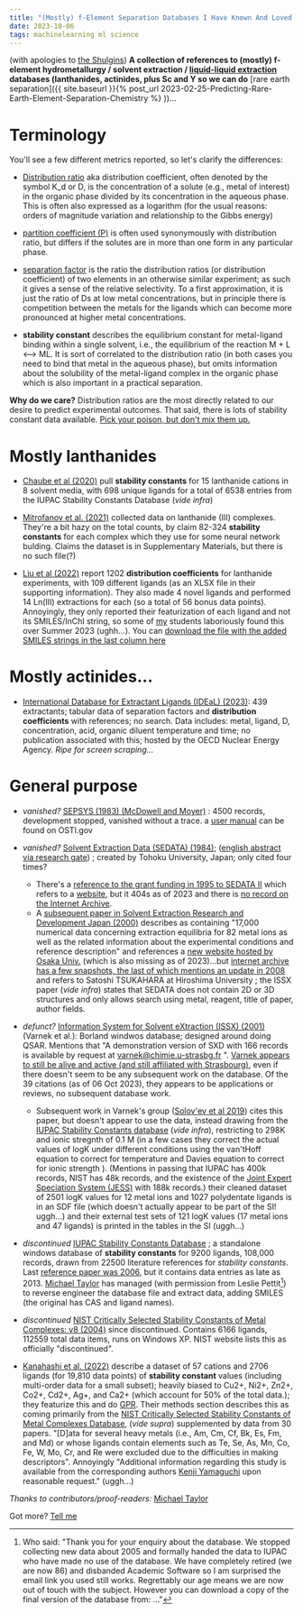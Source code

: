 ```yaml
---
title: "(Mostly) f-Element Separation Databases I Have Known And Loved (fESDIHKAL)"
date: 2023-10-06
tags: machinelearning ml science 
---
```


(with apologies to [the Shulgins](https://amzn.to/48JmuNh)) **A collection of references to (mostly) f-element hydrometallurgy / solvent extraction / [liquid-liquid extraction](https://en.wikipedia.org/wiki/Liquid–liquid_extraction) databases (lanthanides, actinides, plus Sc and Y so we can do** [rare earth separation]({{ site.baseurl }}{% post_url 2023-02-25-Predicting-Rare-Earth-Element-Separation-Chemistry %} ))...

# Terminology 

You'll see a few different metrics reported, so let's clarify the differences:

- [Distribution ratio](https://en.wikipedia.org/wiki/Liquid–liquid_extraction#Distribution_ratio) aka distribution coefficient, often denoted by the symbol K_d or D, is the concentration of a solute (e.g., metal of interest) in the organic phase divided by its concentration in the aqueous phase.  This is often also expressed as a logarithm (for the usual reasons: orders of magnitude variation and relationship to the Gibbs energy)

- [partition coefficient (P)](https://en.wikipedia.org/wiki/Partition_coefficient) is often used synonymously with distribution ratio, but differs if the solutes are in more than one form in any particular phase.  

- [separation factor](https://en.wikipedia.org/wiki/Liquid–liquid_extraction#Separation_factors) is the ratio the distribution ratios (or distribution coefficient) of two elements in an otherwise similar experiment; as such it gives a sense of the relative selectivity.  To a first approximation, it is just the ratio of Ds at low metal concentrations, but in principle there is competition between the metals for the ligands which can become more pronounced at higher metal concentrations.

- **stability constant** describes the equilibrium constant for metal-ligand binding within a single solvent, i.e., the equilibrium of the reaction M + L <--> ML.  It is sort of correlated to the distribution ratio (in both cases you need to bind that metal in the aqueous phase), but omits information about the solubility of the metal-ligand complex in the organic phase which is also important in a practical separation.  

**Why do we care?** Distribution ratios are the most directly related to our desire to predict experimental outcomes.  That said, there is lots of stability constant data available.  [Pick your poison, but don't mix them up.](https://condenaststore.com/featured/that-nice-romeo-boy-pia-guerra-and-ian-boothby.html) 

# Mostly lanthanides

- [Chaube et al (2020)](https://dx.doi.org/10.1038/s41598-020-71255-9) pull **stability constants** for 15 lanthanide cations in 8 solvent media, with 698 unique ligands for a total of 6538 entries from the IUPAC Stability Constants Database (*vide infra*)

- [Mitrofanov et al. (2021)](https://dx.doi.org/10.3390/molecules26113237) collected data on lanthanide (III) complexes.  They're a bit hazy on the total counts, by claim 82-324 **stability constants** for each complex which they use for some neural network bulding. Claims the dataset is in Supplementary Materials, but there is no such file(?)  

- [Liu et al (2022)](https://doi.org/10.1021/jacsau.2c00122) report 1202 **distribution coefficients** for lanthanide experiments, with 109 different ligands (as an XLSX file in their supporting information). They also made 4 novel ligands and performed 14 Ln(III) extractions for each (so a total of 56 bonus data points).  Annoyingly, they only reported their featurization of each ligand and not its SMILES/InChI string, so some of [my](https://scholar.google.com/citations?user=zJC_7roAAAAJ&hl=en) students laboriously found this over Summer 2023 (ughh...).  You can [download the file with the added SMILES strings in the last column here](/blog/images/2023/10/6/ORNL_FP.xlsx)

# Mostly actinides...

- [International Database for Extractant Ligands (IDEaL) (2023)](https://www.oecd-nea.org/ideal/):  439 extractants; tabular data of separation factors and **distribution coefficients** with references; no search.  Data includes:  metal, ligand, D, concentration, acid, organic diluent temperature and time;  no publication associated with this; hosted by the OECD Nuclear Energy Agency.  *Ripe for screen scraping...*


# General purpose

- *vanished?* [SEPSYS (1983) (McDowell and Moyer)](https://scholar.google.com/scholar_lookup?hl=en&publication_year=1983&pages=1-4&journal=%0ASolvent+Extr.+Ion+Exchange%0A&author=W.+J.+McDowell&author=D.+C.+Michelson&author=B.+A.+Moyer&author=C.+F.+Coleman&title=A+Source+of+Solvent+Extraction+Information) : 4500 records, development stopped, vanished without a trace.  a [user manual](https://www.osti.gov/servlets/purl/6742665) can be found on OSTI.gov

- *vanished?* [Solvent Extraction Data (SEDATA) (1984)](http://dx.doi.org/10.2116/bunsekikagaku.33.6_T52); ([english abstract via research gate](https://www.researchgate.net/publication/311932511_Construction_of_a_database_for_solvent_extraction)) ;  created by Tohoku University, Japan; only cited four times?   
    - There's a [reference to the grant funding in 1995 to SEDATA II](https://kaken.nii.ac.jp/en/grant/KAKENHI-PROJECT-07554041/) which refers to a [website](http://www.tut3c.tut.ac.jp/sedata), but it 404s as of 2023 and there is [no record on the Internet Archive](https://web.archive.org/web/20230000000000*/http://www.tut3c.tut.ac.jp/sedata).  
    - A [subsequent paper in  Solvent Extraction Research and Development Japan (2000)](https://www.researchgate.net/publication/292416232_Construction_of_an_Internet_compatible_database_for_solvent_extraction_of_metal_ions) describes  as containing "17,000 numerical data concerning extraction equilibria for 82 metal ions as well as the related information about the experimental conditions and reference description" and references a [new website hosted by Osaka Univ.](http://sedatant.chem.sci.osaka-u.ac.jp/) (which is also missing as of 2023)...but [internet archive has a few snapshots, the last of which mentions an update in 2008](https://web.archive.org/web/20100714055846/http://sedatant.chem.sci.osaka-u.ac.jp/) and refers to Satoshi TSUKAHARA at Hiroshima University ;  the ISSX paper (*vide infra*) states that SEDATA does not contain 2D or 3D structures and only allows search using metal, reagent, title of paper, author fields.  

- *defunct?* [Information System for Solvent eXtraction (ISSX) (2001)](https://doi.org/10.1081/SEI-100107025)  (Varnek et al.): Borland windwos database; designed around doing QSAR. Mentions that "A demonstration version of SXD with 166 records is available by request at varnek@chimie.u-strasbg.fr ".  [Varnek appears to still be alive and active (and still affiliated with Strasbourg)](https://scholar.google.fr/citations?hl=en&user=hcMM9qYAAAAJ&view_op=list_works&sortby=pubdate), even if there doesn't seem to be any subsequent work on the database.  Of the 39 citations (as of 06 Oct 2023), they appears to be applications or reviews, no subsequent database work.
    - Subsequent work in Varnek's group ([Solov'ev et al 2019](https://doi.org/10.1002/minf.201900002)) cites this paper, but doesn't appear to use the data, instead drawing from the [IUPAC Stability Constants database](https://old.iupac.org/publications/scdb/index.html) (*vide infra*), restricting to 298K and ionic stregnth of 0.1 M (in a few cases they correct the actual values of logK under different conditions using the van'tHoff equation to correct for temperature and Davies equation to correct for ionic strength ).  (Mentions in passing that IUPAC has 400k records, NIST has 48k records, and the existence of the [Joint Expert Speciation System (JESS)](https://pubs.acs.org/doi/abs/10.1021/bk-2005-0910.ch003) with 188k records.) their cleaned dataset of 2501 logK values for 12 metal ions and 1027 polydentate ligands is in an SDF file (which doesn't actually appear to be part of the SI! uggh...) and their external test sets of 121 logK values (17 metal ions and 47 ligands) is printed in the tables in the SI (uggh...)   

- *discontinued* [IUPAC Stability Constants Database](https://old.iupac.org/publications/scdb/index.html) ; a standalone windows database of **stability constants** for 9200 ligands, 108,000 records, drawn from 22500 literature references for *stability constants*. Last [reference paper was 2006](https://doi.org/10.1515/ci.2006.28.5.14), but it contains data entries as late as 2013.  [Michael Taylor](https://scholar.google.com/citations?user=lw_MEZgAAAAJ&hl=en&oi=ao) has managed (with permission from Leslie Pettit[^1]) to reverse engineer the database file and extract data, adding SMILES (the original has CAS and ligand names).  

- *discontinued* [NIST Critically Selected Stability Constants of Metal Complexes: v8 (2004)](https://www.nist.gov/srd/nist46) since discontinued.  Contains 6166 ligands, 112559 total data items, runs on Windows XP.   NIST website lists this as officially "discontinued".

- [Kanahashi et al. (2022)](https://doi.org/10.1038/s41598-022-15300-9) describe a dataset of 57 cations and 2706 ligands (for 19,810 data points) of **stability constant** values (including multi-order data for a small subset); heavily biased to Cu2+, Ni2+, Zn2+, Co2+, Cd2+, Ag+, and Ca2+ (which account for 50% of the total data.); they featurize this and do [GPR](https://scikit-learn.org/stable/modules/gaussian_process.html).  Their methods section describes this as coming primarily from the [NIST Critically Selected Stability Constants of Metal Complexes Database](https://www.nist.gov/srd/nist46), (*vide supra*) supplemented by data from 30 papers.  "[D]ata for several heavy metals (i.e., Am, Cm, Cf, Bk, Es, Fm, and Md) or whose ligands contain elements such as Te, Se, As, Mn, Co, Fe, W, Mo, Cr, and Re were excluded due to the difficulties in making descriptors".  Annoyingly "Additional information regarding this study is available from the corresponding authors [Kenji Yamaguchi](mailto:kyam@mmc.co.jp) upon reasonable request." (uggh...)


*Thanks to contributors/proof-readers:*  [Michael Taylor](https://scholar.google.com/citations?user=lw_MEZgAAAAJ&hl=en&oi=ao)

Got more?  [Tell me](mailto:jschrier@fordham.edu?subject=databases)


[^1]: Who said: "Thank you for your enquiry about the database.  We stopped collecting new data about 2005 and formally handed the data to IUPAC who have made no use of the database.  We have completely retired (we are now 86) and disbanded Academic Software so I am surprised the email link you used still works. Regrettably our age means we are now out of touch with the subject. However you can download a copy of the final version of the database from: ..."